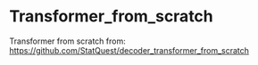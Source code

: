 # Transformer_from_scratch
Transformer from scratch from: https://github.com/StatQuest/decoder_transformer_from_scratch
